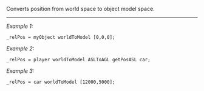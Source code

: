 Converts position from world space to object model space.


---
*Example 1:*
```sqf
_relPos = myObject worldToModel [0,0,0];
```

*Example 2:*
```sqf
_relPos = player worldToModel ASLToAGL getPosASL car;
```

*Example 3:*
```sqf
_relPos = car worldToModel [12000,5000];
```